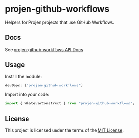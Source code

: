 # projen-github-workflows

Helpers for Projen projects that use GitHub Workflows.

## Docs

See [projen-github-workflows API Docs](https://dkershner6.github.io/projen-constructs/projen-github-workflows)

## Usage

Install the module:

```typescript
devDeps: ["projen-github-workflows"]
```

Import into your code:

```typescript
import { WhateverConstruct } from "projen-github-workflows";
```

## License

This project is licensed under the terms of the [MIT License](LICENSE.md).